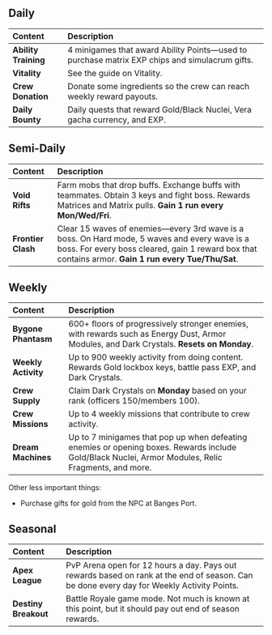 ## Daily
| Content              | Description                                         |
| :------------------- | :-------------------------------------------------- |
| **Ability Training** | 4 minigames that award Ability Points⁠—used to purchase matrix EXP chips and simulacrum gifts. |
| **Vitality**         | See the guide on Vitality.                          |
| **Crew Donation**   | Donate some ingredients so the crew can reach weekly reward payouts. |
| **Daily Bounty**     | Daily quests that reward Gold/Black Nuclei, Vera gacha currency, and EXP. |

## Semi-Daily
| Content              | Description                                         |
| :------------------- | :-------------------------------------------------- |
| **Void Rifts**       | Farm mobs that drop buffs. Exchange buffs with teammates. Obtain 3 keys and fight boss. Rewards Matrices and Matrix pulls. **Gain 1 run every Mon/Wed/Fri**. |
| **Frontier Clash**   | Clear 15 waves of enemies⁠—every 3rd wave is a boss. On Hard mode, 5 waves and every wave is a boss. For every boss cleared, gain 1 reward box that contains armor. **Gain 1 run every Tue/Thu/Sat**.

## Weekly
| Content              | Description                                         |
| :------------------- | :-------------------------------------------------- |
| **Bygone Phantasm**  | 600+ floors of progressively stronger enemies, with rewards such as Energy Dust, Armor Modules, and Dark Crystals. **Resets on Monday**.
| **Weekly Activity**  | Up to 900 weekly activity from doing content. Rewards Gold lockbox keys, battle pass EXP, and Dark Crystals. |
| **Crew Supply**     | Claim Dark Crystals on **Monday** based on your rank (officers 150/members 100). |
| **Crew Missions**   | Up to 4 weekly missions that contribute to crew activity. |
| **Dream Machines**  | Up to 7 minigames that pop up when defeating enemies or opening boxes. Rewards include Gold/Black Nuclei, Armor Modules, Relic Fragments, and more. |

Other less important things: 
* Purchase gifts for gold from the NPC at Banges Port.

## Seasonal 
| Content              | Description                                         |
| :------------------- | :-------------------------------------------------- |
| **Apex League**      | PvP Arena open for 12 hours a day. Pays out rewards based on rank at the end of season. Can be done every day for Weekly Activity Points. |
| **Destiny Breakout** | Battle Royale game mode. Not much is known at this point, but it should pay out end of season rewards. |